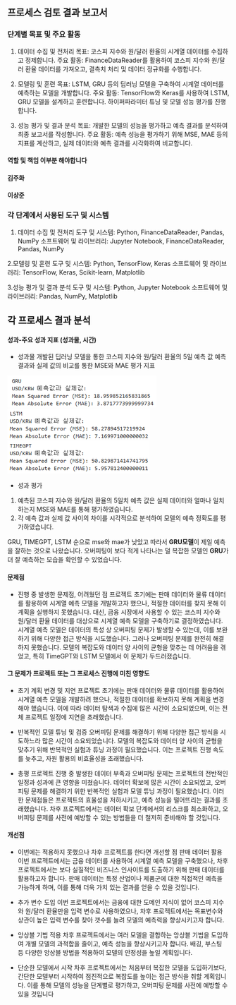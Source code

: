 ## 프로세스 검토 결과 보고서

### 단계별 목표 및 주요 활동

1. 데이터 수집 및 전처리
목표: 코스피 지수와 원/달러 환율의 시계열 데이터를 수집하고 정제합니다.
주요 활동: FinanceDataReader를 활용하여 코스피 지수와 원/달러 환율 데이터를 가져오고, 결측치 처리 및 데이터 정규화를 수행합니다.

2. 모델링 및 훈련
목표: LSTM, GRU 등의 딥러닝 모델을 구축하여 시계열 데이터를 예측하는 모델을 개발합니다.
주요 활동: TensorFlow와 Keras를 사용하여 LSTM, GRU 모델을 설계하고 훈련합니다. 하이퍼파라미터 튜닝 및 모델 성능 평가를 진행합니다.

3. 성능 평가 및 결과 분석
목표: 개발한 모델의 성능을 평가하고 예측 결과를 분석하여 최종 보고서를 작성합니다.
주요 활동: 예측 성능을 평가하기 위해 MSE, MAE 등의 지표를 계산하고, 실제 데이터와 예측 결과를 시각화하여 비교합니다. 

#### 역할 및 책임  이부분 해야합니다  
#### 김주화
#### 이상준


### 각 단계에서 사용된 도구 및 시스템


1. 데이터 수집 및 전처리
도구 및 시스템: Python, FinanceDataReader, Pandas, NumPy
소프트웨어 및 라이브러리: Jupyter Notebook, FinanceDataReader, Pandas, NumPy

2.모델링 및 훈련
도구 및 시스템: Python, TensorFlow, Keras
소프트웨어 및 라이브러리: TensorFlow, Keras, Scikit-learn, Matplotlib

3.성능 평가 및 결과 분석
도구 및 시스템: Python, Jupyter Notebook
소프트웨어 및 라이브러리: Pandas, NumPy, Matplotlib

## 각 프로세스 결과 분석

#### 성과-주요 성과 지표 (성과물, 시간)

* 성과물
개발된 딥러닝 모델을 통한 코스피 지수와 원/달러 환율의 5일 예측 값
예측 결과와 실제 값의 비교를 통한 MSE와 MAE 평가 지표

 ![GRUPRE](image/GRU_pre.png)  ![LSTMPRE](image/LSTM_pre.png) ![TIMEPRE](image/TIMEGPT_pre.png)

 
* 성과 평가
  
1. 예측된 코스피 지수와 원/달러 환율의 5일치 예측 값은 실제 데이터와 얼마나 일치하는지 MSE와 MAE를 통해 평가하였습니다.
2. 각 예측 값과 실제 값 사이의 차이를 시각적으로 분석하여 모델의 예측 정확도를 평가하였습니다.

GRU, TIMEGPT, LSTM 순으로 mse와 mae가 낮았고 따라서 **GRU모델**이 제일 예측을 잘하는 것으로 나왔습니다.
오버피팅이 보다 적게 나타나는 덜 복잡한 모델인 **GRU**가 더 잘 예측하는 모습을 확인할 수 있었습니다.



#### 문제점

* 진행 중 발생한 문제점, 어려웠던 점 
프로젝트 초기에는 판매 데이터와 물류 데이터를 활용하여 시계열 예측 모델을 개발하고자 했으나, 적절한 데이터를 찾지 못해 이 계획을 실행하지 못했습니다. 대신, 금융 시장에서 사용할 수 있는 코스피 지수와 원/달러 환율 데이터를 대상으로 시계열 예측 모델을 구축하기로 결정하였습니다.
시계열 예측 모델은 데이터의 특성 상 오버피팅 문제가 발생할 수 있는데, 이를 보완하기 위해 다양한 접근 방식을 시도했습니다. 그러나 오버피팅 문제를 완전히 해결하지 못했습니다. 모델의 복잡도와 데이터 양 사이의 균형을 맞추는 데 어려움을 겪었고, 특히 TimeGPT와 LSTM 모델에서 이 문제가 두드러졌습니다.

#### 그 문제가 프로젝트 또는 그 프로세스 진행에 미친 영향도 

* 초기 계획 변경 및 지연 
프로젝트 초기에는 판매 데이터와 물류 데이터를 활용하여 시계열 예측 모델을 개발하려 했으나, 적절한 데이터를 확보하지 못해 계획을 변경해야 했습니다. 이에 따라 데이터 탐색과 수집에 많은 시간이 소요되었으며, 이는 전체 프로젝트 일정에 지연을 초래했습니다. 
 
* 반복적인 모델 튜닝 및 검증
오버피팅 문제를 해결하기 위해 다양한 접근 방식을 시도하느라 많은 시간이 소요되었습니다. 모델의 복잡도와 데이터 양 사이의 균형을 맞추기 위해 반복적인 실험과 튜닝 과정이 필요했습니다. 이는 프로젝트 진행 속도를 늦추고, 자원 활용의 비효율성을 초래했습니다.

* 총평
프로젝트 진행 중 발생한 데이터 부족과 오버피팅 문제는 프로젝트의 전반적인 일정과 성과에 큰 영향을 미쳤습니다. 데이터 확보에 많은 시간이 소요되었고, 오버피팅 문제를 해결하기 위한 반복적인 실험과 모델 튜닝 과정이 필요했습니다. 이러한 문제점들은 프로젝트의 효율성을 저하시키고, 예측 성능을 떨어뜨리는 결과를 초래했습니다. 차후 프로젝트에서는 데이터 확보 단계에서의 리스크를 최소화하고, 오버피팅 문제를 사전에 예방할 수 있는 방법들을 더 철저히 준비해야 할 것입니다.


#### 개선점
* 이번에는 적용하지 못했으나 차후 프로젝트를 한다면 개선할 점
판매 데이터 활용
이번 프로젝트에서는 금융 데이터를 사용하여 시계열 예측 모델을 구축했으나, 차후 프로젝트에서는 보다 실질적인 비즈니스 인사이트를 도출하기 위해 판매 데이터를 활용하고자 합니다. 판매 데이터는 특정 산업이나 제품군에 대한 직접적인 예측을 가능하게 하며, 이를 통해 더욱 가치 있는 결과를 얻을 수 있을 것입니다.

* 추가 변수 도입 
이번 프로젝트에서는 금융에 대한 도메인 지식이 없어 코스피 지수와 원/달러 환율만을 입력 변수로 사용하였으나, 차후 프로젝트에서는 목표변수와 상관이 높은 입력 변수를 찾아 갯수를 늘려 모델의 예측력을 향상시키고자 합니다. 

* 앙상블 기법 적용 
차후 프로젝트에서는 여러 모델을 결합하는 앙상블 기법을 도입하여 개별 모델의 과적합을 줄이고, 예측 성능을 향상시키고자 합니다. 배깅, 부스팅 등 다양한 앙상블 방법을 적용하여 모델의 안정성을 높일 계획입니다.

* 단순한 모델에서 시작 
차후 프로젝트에서는 처음부터 복잡한 모델을 도입하기보다, 간단한 모델부터 시작하여 점진적으로 복잡도를 높이는 접근 방식을 취할 계획입니다. 이를 통해 모델의 성능을 단계별로 평가하고, 오버피팅 문제를 사전에 예방할 수 있을 것입니다

